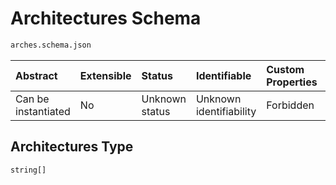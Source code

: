 # Architectures Schema

```txt
arches.schema.json
```



| Abstract            | Extensible | Status         | Identifiable            | Custom Properties | Additional Properties | Access Restrictions | Defined In                                                             |
| :------------------ | :--------- | :------------- | :---------------------- | :---------------- | :-------------------- | :------------------ | :--------------------------------------------------------------------- |
| Can be instantiated | No         | Unknown status | Unknown identifiability | Forbidden         | Allowed               | none                | [arches.schema.json](../out/arches.schema.json "open original schema") |

## Architectures Type

`string[]`
